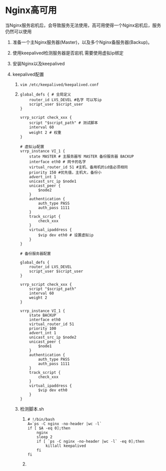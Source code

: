 # Nginx高可用

当Nginx服务宕机后，会导致服务无法使用，高可用使得一个Nginx宕机后，服务仍然可以使用

1. 准备一个主Nginx服务器(Master)，以及多个Nginx备服务器(Backup)。

2. 使用keepalived检测服务器是否宕机 需要使用虚拟ip绑定

3. 安装Nginx以及keepalived

4. keepalived配置

   1. `vim /etc/keepalived/keepalived.conf`

   2. ```keepalived
      global_defs { # 全局定义
          router_id LVS_DEVEL #名字 可以写ip
          script_user $script_user
      }
      
      vrrp_script check_xxx {
          script "$script_path" # 测试脚本
          interval 60
          weight 2 # 权重
      }
      
      # 虚拟ip配置
      vrrp_instance VI_1 {
          state MASTER # 主服务器写 MASTER 备份服务器 BACKUP
          interface eth0 # 网卡的名字
          virtual_router_id 51 #主机、备用机的id值必须相同
          priority 150 #优先值，主机大，备份小
          advert_int 1
          unicast_src_ip $node1
          unicast_peer {
              $node2
          }
          authentication {
              auth_type PASS
              auth_pass 1111
          }
          track_script {
              check_xxx
          }
          virtual_ipaddress {
              $vip dev eth0 # 设置虚拟ip
          }
      }
      
      # 备份服务器配置
      
      global_defs {
          router_id LVS_DEVEL
          script_user $script_user
      }
      
      vrrp_script check_xxx {
          script "$script_path"
          interval 60
          weight 2
      }
      
      vrrp_instance VI_1 {
          state BACKUP
          interface eth0
          virtual_router_id 51
          priority 100
          advert_int 1
          unicast_src_ip $node2
          unicast_peer {
              $node1
          }
          authentication {
              auth_type PASS
              auth_pass 1111
          }
          track_script {
              check_xxx
          }
          virtual_ipaddress {
              $vip dev eth0
          }
      }
      ```

   3. 检测脚本.sh

      1. ```
         # !/bin/bash
         A=`ps -C nginx -no-header |wc -l`
         if [ $A -eq 0];then
             nginx
             sleep 2
             if [ `ps -C nginx -no-header |wc -l` -eq 0];then
                 killall keepalived
             fi
         fi
         ```

      2. 

